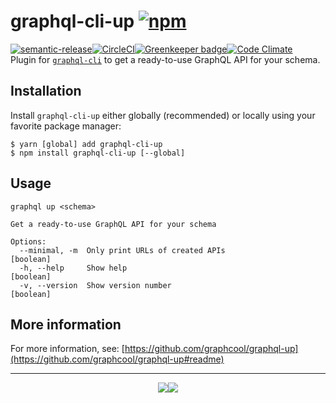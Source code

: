 # graphql-cli-up [![npm](https://img.shields.io/npm/v/graphql-cli-up.svg?style=flat-square)](https://www.npmjs.com/package/graphql-cli-up)
[![semantic-release](https://img.shields.io/badge/%20%20%F0%9F%93%A6%F0%9F%9A%80-semantic--release-e10079.svg?style=flat-square)](https://github.com/semantic-release/semantic-release)[![CircleCI](https://img.shields.io/circleci/project/github/supergraphql/graphql-cli-up.svg?style=flat-square)](https://circleci.com/gh/supergraphql/graphql-cli-up)[![Greenkeeper badge](https://img.shields.io/badge/renovate-enabled-brightgreen.svg?style=flat-square)](https://renovateapp.com/)[![Code Climate](https://img.shields.io/codeclimate/maintainability/supergraphql/graphql-cli-up.svg?style=flat-square)](https://codeclimate.com/github/supergraphql/graphql-cli-up)   
Plugin for [`graphql-cli`](https://github.com/graphql-cli/graphql-cli) to get a ready-to-use GraphQL API for your schema.

## Installation

Install `graphql-cli-up` either globally (recommended) or locally using your favorite package manager:
```shell
$ yarn [global] add graphql-cli-up
$ npm install graphql-cli-up [--global]
```

## Usage
```
graphql up <schema>

Get a ready-to-use GraphQL API for your schema

Options:
  --minimal, -m  Only print URLs of created APIs                       [boolean]
  -h, --help     Show help                                             [boolean]
  -v, --version  Show version number                                   [boolean]
```
## More information

For more information, see: [https://github.com/graphcool/graphql-up](https://github.com/graphcool/graphql-up#readme)

<hr>
<p align="center">
  <img src="https://img.shields.io/badge/built-with_love-blue.svg?style=for-the-badge"/><a href="https://github.com/kbrandwijk" target="-_blank"><img src="https://img.shields.io/badge/by-kim_brandwijk-blue.svg?style=for-the-badge"/></a>
</p>

